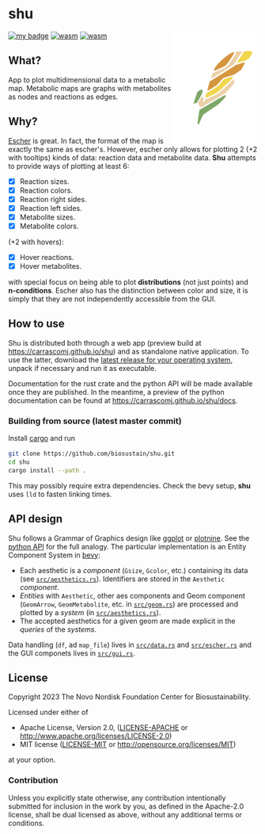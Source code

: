 # shu

<img align="right" width="172" height="228" src="./assets/logo.svg">

[![my badge](https://badgen.net/badge/docs/latest/blue?icon=book)](https://biosustain.github.io/shu/docs/index.html)
[![wasm](https://img.shields.io/github/deployments/biosustain/shu/github-pages)](https://biosustain.github.io/shu)
[![wasm](https://img.shields.io/crates/v/shu.svg)](https://crates.io/crates/shu)

## What?

App to plot multidimensional data to a metabolic map. Metabolic maps are graphs with metabolites
as nodes and reactions as edges.

## Why?

[Escher](https://escher.github.io/#/) is great. In fact, the format
of the map is exactly the same as escher's. However, escher only allows for plotting 2 (+2 with tooltips)
kinds of data: reaction data and metabolite data. **Shu** attempts to provide ways of plotting at least
6:

- [x] Reaction sizes.
- [x] Reaction colors.
- [x] Reaction right sides.
- [x] Reaction left sides.
- [x] Metabolite sizes.
- [x] Metabolite colors.

(+2 with hovers):
- [x] Hover reactions.
- [x] Hover metabolites.

with special focus on being able to plot **distributions** (not just points) and **n-conditions**. Escher also has the
distinction between color and size, it is simply that they are not independently accessible from the GUI.

## How to use

Shu is distributed both through a web app (preview build at https://carrascomj.github.io/shu) and as standalone
native application. To use the latter, download the [latest release for your operating system](https://github.com/biosustain/shu/releases/latest), unpack if necessary and run it as executable.

Documentation for the rust crate and the python API will be made available once they are published. In the meantime, a preview
of the python documentation can be found at https://carrascomj.github.io/shu/docs.

### Building from source (latest master commit)

Install [cargo](https://doc.rust-lang.org/cargo/getting-started/installation.html) and run

```bash
git clone https://github.com/biosustain/shu.git
cd shu
cargo install --path .
```

This may possibly require extra dependencies. Check the bevy setup, **shu** uses `lld`
to fasten linking times.

## API design
 
Shu follows a Grammar of Graphics design like [ggplot](https://ggplot2.tidyverse.org/) or [plotnine](https://plotnine.readthedocs.io/en/stable/index.html).
See the [python API](ggshu/README.rst) for the full analogy. The particular implementation
is an Entity Component System in [bevy](https://bevyengine.org/):

* Each aesthetic is a *component* (`Gsize`, `Gcolor`, etc.) containing its data (see [`src/aesthetics.rs`](src/aesthetics.rs)). Identifiers are stored in the `Aesthetic` *component*.
* *Entities* with `Aesthetic`, other aes components and Geom component (`GeomArrow`, `GeomMetabolite`, etc. in [`src/geom.rs`](src/geom.rs)) are
processed and plotted by a *system* (in [`src/aesthetics.rs`](src/aesthetics.rs)).
* The accepted aesthetics for a given geom are made explicit in the *queries* of the *systems*.

Data handling (`df`, ad `map_file`) lives in [`src/data.rs`](src/data.rs) and
[`src/escher.rs`](src/escher.rs) and the GUI componets lives in [`src/gui.rs`](src/gui.rs).

## License

Copyright 2023 The Novo Nordisk Foundation Center for Biosustainability.

Licensed under either of

- Apache License, Version 2.0, ([LICENSE-APACHE](LICENSE-APACHE) or http://www.apache.org/licenses/LICENSE-2.0)
- MIT license ([LICENSE-MIT](LICENSE-MIT) or http://opensource.org/licenses/MIT)

at your option.

### Contribution

Unless you explicitly state otherwise, any contribution intentionally submitted
for inclusion in the work by you, as defined in the Apache-2.0 license, shall
be dual licensed as above, without any additional terms or conditions.
